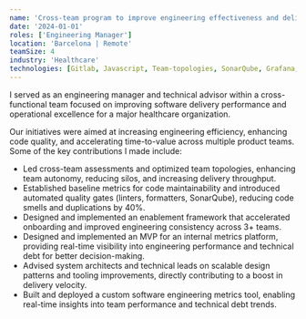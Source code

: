 ```yaml
---
name: 'Cross-team program to improve engineering effectiveness and delivery'
date: '2024-01-01'
roles: ['Engineering Manager']
location: 'Barcelona | Remote'
teamSize: 4
industry: 'Healthcare'
technologies: [Gitlab, Javascript, Team-topologies, SonarQube, Grafana, Elastic, Python]
---
```


I served as an engineering manager and technical advisor within a cross-functional team focused on improving software delivery performance and operational excellence for a major healthcare organization.

Our initiatives were aimed at increasing engineering efficiency, enhancing code quality, and accelerating time-to-value across multiple product teams. Some of the key contributions I made include:

-   Led cross-team assessments and optimized team topologies, enhancing team autonomy, reducing silos, and increasing delivery throughput.
-   Established baseline metrics for code maintainability and introduced automated quality gates (linters, formatters, SonarQube), reducing code smells and duplications by 40%.
-   Designed and implemented an enablement framework that accelerated onboarding and improved engineering consistency across 3+ teams.
-   Designed and implemented an MVP for an internal metrics platform, providing real-time visibility into engineering performance and technical debt for better decision-making.
-   Advised system architects and technical leads on scalable design patterns and tooling improvements, directly contributing to a boost in delivery velocity.
-   Built and deployed a custom software engineering metrics tool, enabling real-time insights into team performance and technical debt trends.
